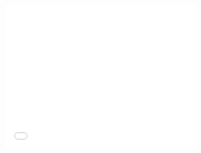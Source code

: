 
<embed src="[lauralgrima.github.io/blob/master/lauragrima_cv_website.pdf](https://github.com/lauralgrima/lauralgrima.github.io/blob/master/lauragrima_cv_website.pdf)" width="500" height="375" 
 type="application/pdf">
